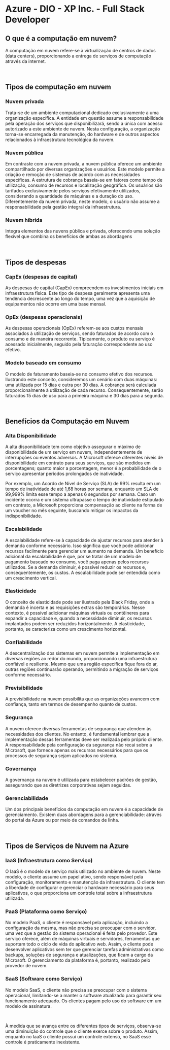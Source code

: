 # Azure - DIO - XP Inc. - Full Stack Developer

## O que é a computação em nuvem?
A computação em nuvem refere-se à virtualização de centros de dados (data centers), proporcionando a entrega de serviços de computação através da internet.

<br>

## Tipos de computação em nuvem

### Nuvem privada
Trata-se de um ambiente computacional dedicado exclusivamente a uma organização específica. A entidade em questão assume a responsabilidade pela operação dos serviços que disponibilizará, sendo a única com acesso autorizado a este ambiente de nuvem.
Nesta configuração, a organização torna-se encarregada da manutenção, do hardware e de outros aspectos relacionados à infraestrutura tecnológica da nuvem.

### Nuvem pública
Em contraste com a nuvem privada, a nuvem pública oferece um ambiente compartilhado por diversas organizações e usuários. Este modelo permite a criação e remoção de sistemas de acordo com as necessidades específicas. A estrutura de cobrança baseia-se em fatores como tempo de utilização, consumo de recursos e localização geográfica. Os usuários são tarifados exclusivamente pelos serviços efetivamente utilizados, considerando a quantidade de máquinas e a duração do uso. Diferentemente da nuvem privada, neste modelo, o usuário não assume a responsabilidade pela gestão integral da infraestrutura.

### Nuvem híbrida
Integra elementos das nuvens pública e privada, oferecendo uma solução flexível que combina os benefícios de ambas as abordagens

<br>

## Tipos de despesas

### CapEx (despesas de capital)
As despesas de capital (CapEx) compreendem os investimentos iniciais em infraestrutura física. Este tipo de despesa geralmente apresenta uma tendência decrescente ao longo do tempo, uma vez que a aquisição de equipamentos não ocorre em uma base mensal.

### OpEx (despesas operacionais)
As despesas operacionais (OpEx) referem-se aos custos mensais associados à utilização de serviços, sendo faturados de acordo com o consumo e de maneira recorrente. Tipicamente, o produto ou serviço é acessado inicialmente, seguido pela faturação correspondente ao uso efetivo.

### Modelo baseado em consumo
O modelo de faturamento baseia-se no consumo efetivo dos recursos. Ilustrando este conceito, consideremos um cenário com duas máquinas: uma utilizada por 15 dias e outra por 30 dias. A cobrança será calculada proporcionalmente à utilização de cada recurso. Consequentemente, serão faturados 15 dias de uso para a primeira máquina e 30 dias para a segunda.

<br>

## Benefícios da Computação em Nuvem

### Alta Disponibilidade

A alta disponibilidade tem como objetivo assegurar o máximo de disponibilidade de um serviço em nuvem, independentemente de interrupções ou eventos adversos. A Microsoft oferece diferentes níveis de disponibilidade em contrato para seus serviços, que são medidos em porcentagens; quanto maior a porcentagem, menor é a probabilidade de o serviço apresentar períodos prolongados de inatividade.

Por exemplo, um Acordo de Nível de Serviço (SLA) de 99% resulta em um tempo de inatividade de até 1,68 horas por semana, enquanto um SLA de 99,999% limita esse tempo a apenas 6 segundos por semana. Caso um incidente ocorra e um sistema ultrapasse o tempo de inatividade estipulado em contrato, a Microsoft proporciona compensação ao cliente na forma de um voucher no mês seguinte, buscando mitigar os impactos da indisponibilidade.

### Escalabilidade

A escalabilidade refere-se à capacidade de ajustar recursos para atender à demanda conforme necessário. Isso significa que você pode adicionar recursos facilmente para gerenciar um aumento na demanda. Um benefício adicional da escalabilidade é que, por se tratar de um modelo de pagamento baseado no consumo, você paga apenas pelos recursos utilizados. Se a demanda diminuir, é possível reduzir os recursos e, consequentemente, os custos. A escalabilidade pode ser entendida como um crescimento vertical.

### Elasticidade

O conceito de elasticidade pode ser ilustrado pela Black Friday, onde a demanda é incerta e as requisições extras são temporárias. Nesse contexto, é possível adicionar máquinas virtuais ou contêineres para expandir a capacidade e, quando a necessidade diminuir, os recursos implantados podem ser reduzidos horizontalmente. A elasticidade, portanto, se caracteriza como um crescimento horizontal.

### Confiabilidade

A descentralização dos sistemas em nuvem permite a implementação em diversas regiões ao redor do mundo, proporcionando uma infraestrutura confiável e resiliente. Mesmo que uma região específica fique fora do ar, outras regiões continuarão operando, permitindo a migração de serviços conforme necessário.

### Previsibilidade

A previsibilidade na nuvem possibilita que as organizações avancem com confiança, tanto em termos de desempenho quanto de custos.

### Segurança

A nuvem oferece diversas ferramentas de segurança que atendem às necessidades dos clientes. No entanto, é fundamental lembrar que a implementação dessas ferramentas deve ser realizada pelo próprio cliente. A responsabilidade pela configuração da segurança não recai sobre a Microsoft, que fornece apenas os recursos necessários para que os processos de segurança sejam aplicados no sistema.

### Governança

A governança na nuvem é utilizada para estabelecer padrões de gestão, assegurando que as diretrizes corporativas sejam seguidas.

### Gerenciabilidade

Um dos principais benefícios da computação em nuvem é a capacidade de gerenciamento. Existem duas abordagens para a gerenciabilidade: através do portal da Azure ou por meio de comandos de linha.

<br>

## Tipos de Serviços de Nuvem na Azure

### IaaS (Infraestrutura como Serviço)

O IaaS é o modelo de serviço mais utilizado no ambiente de nuvem. Neste modelo, o cliente assume um papel ativo, sendo responsável pela configuração, monitoramento e manutenção da infraestrutura. O cliente tem a liberdade de configurar e gerenciar o hardware necessário para seus aplicativos, o que proporciona um controle total sobre a infraestrutura utilizada.

### PaaS (Plataforma como Serviço)

No modelo PaaS, o cliente é responsável pela aplicação, incluindo a configuração da mesma, mas não precisa se preocupar com o servidor, uma vez que a gestão do sistema operacional é feita pelo provedor. Este serviço oferece, além de máquinas virtuais e servidores, ferramentas que suportam todo o ciclo de vida do aplicativo web. Assim, o cliente pode desenvolver aplicativos sem ter que gerenciar tarefas administrativas como backups, soluções de segurança e atualizações, que ficam a cargo da Microsoft. O gerenciamento da plataforma é, portanto, realizado pelo provedor de nuvem.

### SaaS (Software como Serviço)

No modelo SaaS, o cliente não precisa se preocupar com o sistema operacional, limitando-se a manter o software atualizado para garantir seu funcionamento adequado. Os clientes pagam pelo uso do software em um modelo de assinatura. 

<br>

À medida que se avança entre os diferentes tipos de serviços, observa-se uma diminuição do controle que o cliente exerce sobre o produto. Assim, enquanto no IaaS o cliente possui um controle extenso, no SaaS esse controle é praticamente inexistente.
